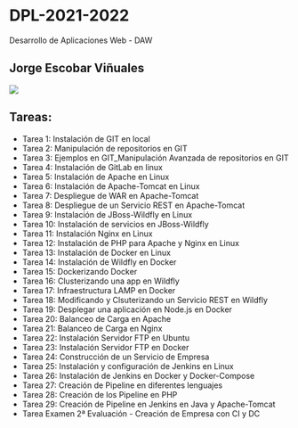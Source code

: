 # DPL-2021-2022
Desarrollo de Aplicaciones Web - DAW

## Jorge Escobar Viñuales

<img align="center" src="https://res.cloudinary.com/practicaldev/image/fetch/s--oohOOnY7--/c_imagga_scale,f_auto,fl_progressive,h_420,q_auto,w_1000/https://dev-to-uploads.s3.amazonaws.com/i/tsrakct789rm4hg087kh.jpg">
  
## Tareas:
- Tarea 1: Instalación de GIT en local
- Tarea 2: Manipulación de repositorios en GIT
- Tarea 3: Ejemplos en GIT_Manipulación Avanzada de repositorios en GIT
- Tarea 4: Instalación de GitLab en linux
- Tarea 5: Instalación de Apache en Linux
- Tarea 6: Instalación de Apache-Tomcat en Linux
- Tarea 7: Despliegue de WAR en Apache-Tomcat
- Tarea 8: Despliegue de un Servicio REST en Apache-Tomcat
- Tarea 9: Instalación de JBoss-Wildfly en Linux
- Tarea 10: Instalación de servicios en JBoss-Wildfly
- Tarea 11: Instalación Nginx en Linux
- Tarea 12: Instalación de PHP para Apache y Nginx en Linux
- Tarea 13: Instalación de Docker en Linux
- Tarea 14: Instalación de Wildfly en Docker
- Tarea 15: Dockerizando Docker
- Tarea 16: Clusterizando una app en Wildfly
- Tarea 17: Infraestructura LAMP en Docker
- Tarea 18: Modificando y Clsuterizando un Servicio REST en Wildfly
- Tarea 19: Desplegar una aplicación en Node.js en Docker
- Tarea 20: Balanceo de Carga en Apache
- Tarea 21: Balanceo de Carga en Nginx
- Tarea 22: Instalación Servidor FTP en Ubuntu
- Tarea 23: Instalación Servidor FTP en Docker
- Tarea 24: Construcción de un Servicio de Empresa
- Tarea 25: Instalación y configuración de Jenkins en Linux
- Tarea 26: Instalación de Jenkins en Docker y Docker-Compose
- Tarea 27: Creación de Pipeline en diferentes lenguajes
- Tarea 28: Creación de los Pipeline en PHP
- Tarea 29: Creación de Pipeline en Jenkins en Java y Apache-Tomcat
- Tarea Examen 2ª Evaluación - Creación de Empresa con CI y DC
